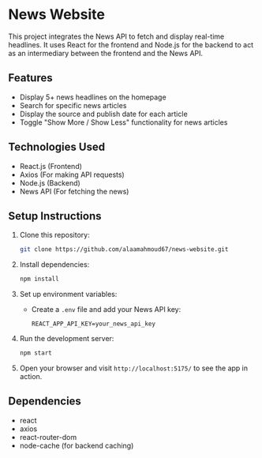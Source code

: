 # News Website

This project integrates the News API to fetch and display real-time headlines. It uses React for the frontend and Node.js for the backend to act as an intermediary between the frontend and the News API.

## Features
- Display 5+ news headlines on the homepage
- Search for specific news articles
- Display the source and publish date for each article
- Toggle "Show More / Show Less" functionality for news articles

## Technologies Used
- React.js (Frontend)
- Axios (For making API requests)
- Node.js (Backend)
- News API (For fetching the news)

## Setup Instructions

1. Clone this repository:
    ```bash
    git clone https://github.com/alaamahmoud67/news-website.git
    ```

2. Install dependencies:
    ```bash
    npm install
    ```

3. Set up environment variables:
   - Create a `.env` file and add your News API key:
     ```
     REACT_APP_API_KEY=your_news_api_key
     ```

4. Run the development server:
    ```bash
    npm start
    ```

5. Open your browser and visit `http://localhost:5175/` to see the app in action.

## Dependencies
- react
- axios
- react-router-dom
- node-cache (for backend caching)